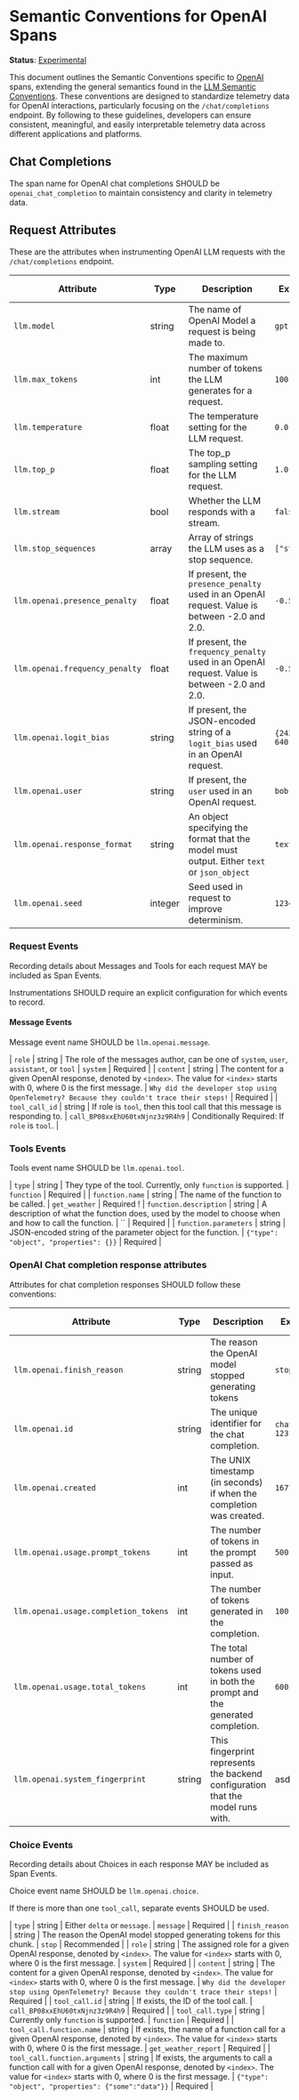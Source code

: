 <!--- Hugo front matter used to generate the website version of this page:
linkTitle: OpenAI
--->

# Semantic Conventions for OpenAI Spans

**Status**: [Experimental][DocumentStatus]

This document outlines the Semantic Conventions specific to 
[OpenAI](https://platform.openai.com/) spans, extending the general semantics 
found in the [LLM Semantic Conventions](llm-spans.md). These conventions are 
designed to standardize telemetry data for OpenAI interactions, particularly 
focusing on the `/chat/completions` endpoint. By following to these guidelines, 
developers can ensure consistent, meaningful, and easily interpretable telemetry
data across different applications and platforms.

## Chat Completions

The span name for OpenAI chat completions SHOULD be `openai_chat_completion` 
to maintain consistency and clarity in telemetry data.

## Request Attributes

These are the attributes when instrumenting OpenAI LLM requests with the 
`/chat/completions` endpoint.

<!-- semconv llm.openai(tag=llm-request-tech-specific) -->
| Attribute  | Type | Description  | Examples  | Requirement Level |
|---|---|---|---|---|
| `llm.model` | string | The name of OpenAI Model a request is being made to. | `gpt-4` | Required |
| `llm.max_tokens` | int | The maximum number of tokens the LLM generates for a request. | `100` | Recommended |
| `llm.temperature` | float | The temperature setting for the LLM request. | `0.0` | Recommended |
| `llm.top_p` | float | The top_p sampling setting for the LLM request. | `1.0` | Recommended |
| `llm.stream` | bool | Whether the LLM responds with a stream. | `false` | Recommended |
| `llm.stop_sequences` | array | Array of strings the LLM uses as a stop sequence. | `["stop1"]` | Recommended |
| `llm.openai.presence_penalty` | float | If present, the `presence_penalty` used in an OpenAI request. Value is between -2.0 and 2.0. | `-0.5` | Recommended |
| `llm.openai.frequency_penalty` | float | If present, the `frequency_penalty` used in an OpenAI request. Value is between -2.0 and 2.0. | `-0.5` | Recommended |
| `llm.openai.logit_bias` | string | If present, the JSON-encoded string of a `logit_bias` used in an OpenAI request. | `{2435:-100, 640:-100}` | Recommended |
| `llm.openai.user` | string | If present, the `user` used in an OpenAI request. | `bob` | Opt-in |
| `llm.openai.response_format` | string | An object specifying the format that the model must output. Either `text` or `json_object` | `text` | Recommended |
| `llm.openai.seed` | integer | Seed used in request to improve determinism. | `1234` | Recommended |

### Request Events

Recording details about Messages and Tools for each request MAY be included as 
Span Events. 

Instrumentations SHOULD require an explicit configuration for which events to 
record. 

#### Message Events

Message event name SHOULD be `llm.openai.message`. 

| `role` | string | The role of the messages author, can be one of `system`, `user`, `assistant`, or `tool` | `system` | Required |
| `content` | string | The content for a given OpenAI response, denoted by `<index>`. The value for `<index>` starts with 0, where 0 is the first message. | `Why did the developer stop using OpenTelemetry? Because they couldn't trace their steps!` | Required |
| `tool_call_id` | string | If role is `tool`, then this tool call that this message is responding to. | `call_BP08xxEhU60txNjnz3z9R4h9` | Conditionally Required: If `role` is `tool`. |

### Tools Events

Tools event name SHOULD be `llm.openai.tool`.

| `type` | string | They type of the tool. Currently, only `function` is supported. | `function` | Required |
| `function.name` | string | The name of the function to be called. | `get_weather` | Required !
| `function.description` | string | A description of what the function does, used by the model to choose when and how to call the function. | `` | Required |
| `function.parameters` | string | JSON-encoded string of the parameter object for the function. | `{"type": "object", "properties": {}}` | Required | 

### OpenAI Chat completion response attributes

Attributes for chat completion responses SHOULD follow these conventions:

<!-- semconv llm.openai(tag=llm-response-tech-specific) -->
| Attribute  | Type | Description  | Examples  | Requirement Level |
|---|---|---|---|---|
| `llm.openai.finish_reason` | string | The reason the OpenAI model stopped generating tokens | `stop` | Recommended |
| `llm.openai.id` | string | The unique identifier for the chat completion. | `chatcmpl-123` | Recommended |
| `llm.openai.created` | int | The UNIX timestamp (in seconds) if when the completion was created. | `1677652288` | Recommended |
| `llm.openai.usage.prompt_tokens` | int | The number of tokens in the prompt passed as input. | `500` | Recommended |
| `llm.openai.usage.completion_tokens` | int | The number of tokens generated in the completion. | `100` | Recommended |
| `llm.openai.usage.total_tokens` | int | The total number of tokens used in both the prompt and the generated completion. | `600` | Recommended |
| `llm.openai.system_fingerprint` | string | This fingerprint represents the backend configuration that the model runs with. | asdf987123 | Recommended |

### Choice Events

Recording details about Choices in each response MAY be included as 
Span Events. 

Choice event name SHOULD be `llm.openai.choice`. 

If there is more than one `tool_call`, separate events SHOULD be used.

| `type` | string | Either `delta` or `message`. | `message` | Required |
| `finish_reason` | string | The reason the OpenAI model stopped generating tokens for this chunk. | `stop` | Recommended |
| `role` | string | The assigned role for a given OpenAI response, denoted by `<index>`. The value for `<index>` starts with 0, where 0 is the first message. | `system` | Required |
| `content` | string | The content for a given OpenAI response, denoted by `<index>`. The value for `<index>` starts with 0, where 0 is the first message. | `Why did the developer stop using OpenTelemetry? Because they couldn't trace their steps!` | Required |
| `tool_call.id` | string | If exists, the ID of the tool call. | `call_BP08xxEhU60txNjnz3z9R4h9` | Required |
| `tool_call.type` | string | Currently only `function` is supported. | `function` | Required |
| `tool_call.function.name` | string | If exists, the name of a function call for a given OpenAI response, denoted by `<index>`. The value for `<index>` starts with 0, where 0 is the first message. | `get_weather_report` | Required |
| `tool_call.function.arguments` | string | If exists, the arguments to call a function call with for a given OpenAI response, denoted by `<index>`. The value for `<index>` starts with 0, where 0 is the first message. | `{"type": "object", "properties": {"some":"data"}}` | Required |

[DocumentStatus]: https://github.com/open-telemetry/opentelemetry-specification/tree/v1.22.0/specification/document-status.md

